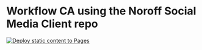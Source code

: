 # Workflow CA using the Noroff Social Media Client repo

[![Deploy static content to Pages](https://github.com/mhaarseth/noroff-social-media-client/actions/workflows/static.yml/badge.svg)](https://github.com/mhaarseth/noroff-social-media-client/actions/workflows/static.yml)